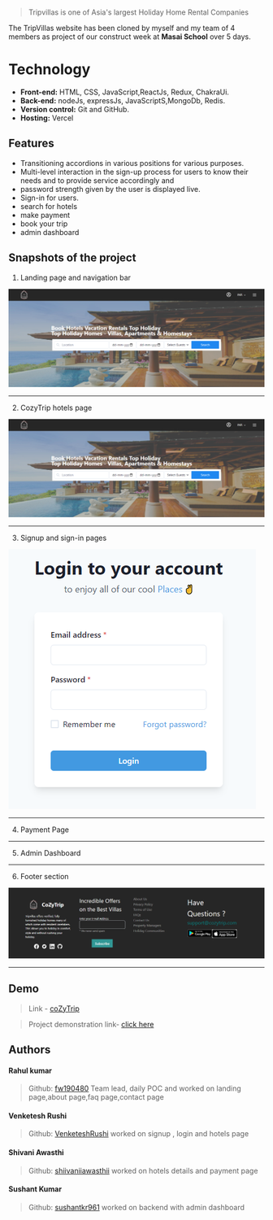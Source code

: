 

<br>

> Tripvillas is one of Asia's largest Holiday Home Rental Companies

The TripVillas website has been cloned by myself and my team of 4 members as project of our construct week at **Masai School** over 5 days.




  
# Technology

- **Front-end:** HTML, CSS, JavaScript,ReactJs, Redux, ChakraUi.
- **Back-end:** nodeJs, expressJs, JavaScriptS,MongoDb, Redis.
- **Version control:** Git and GitHub.
- **Hosting:** Vercel

  
## Features

- Transitioning accordions in various positions for various
purposes.
- Multi-level interaction in the sign-up process for users to
know their needs and to provide service accordingly and
- password strength given by the user is displayed live.
- Sign-in for users.
- search for hotels
- make payment
- book your trip
- admin dashboard

## Snapshots of the project

1. Landing page and navigation bar

![LandingPage](Frontend/src/Assects/readme/header.png)
*******************************************************************************

2. CozyTrip hotels page

![LandingPage](Frontend/src/Assects/readme/header.png)
*******************************************************************************

3. Signup and sign-in pages
    

![LandingPage](Frontend/src/Assects/readme/login.png)
*******************************************************************************

4. Payment Page
    

*******************************************************************************

5. Admin Dashboard
   

***********************************************************************

6. Footer section

![LandingPage](Frontend/src/Assects/readme/footer.png)
***********************************************************************

 
## Demo

>Link - [coZyTrip](https://cozytrip.vercel.app/)

>Project demonstration link- 
<a href="https://drive.google.com/file/d/1geqyM9R4jjYAm7CxLsHIu-v-4X2WI17t/view?usp=share_link">click here</a>


  
## Authors



#### Rahul kumar
> Github: [fw190480](https://github.com/fw190480)
Team lead, daily POC and worked on landing page,about page,faq page,contact page

#### Venketesh Rushi
>Github: [VenketeshRushi](https://github.com/VenketeshRushi)
worked on signup , login and hotels page

#### Shivani  Awasthi
>Github: [shiivaniiawasthii](https://github.com/shiivaniiawasthii)
worked on hotels details and payment page

#### Sushant Kumar
>Github: [sushantkr961](https://github.com/sushantkr961)
worked on backend with admin dashboard





